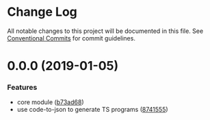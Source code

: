 # Change Log

All notable changes to this project will be documented in this file.
See [Conventional Commits](https://conventionalcommits.org) for commit guidelines.

# 0.0.0 (2019-01-05)


### Features

* core module ([b73ad68](https://github.com/snap-doc/snap-doc/commit/b73ad68))
* use code-to-json to generate TS programs ([8741555](https://github.com/snap-doc/snap-doc/commit/8741555))

